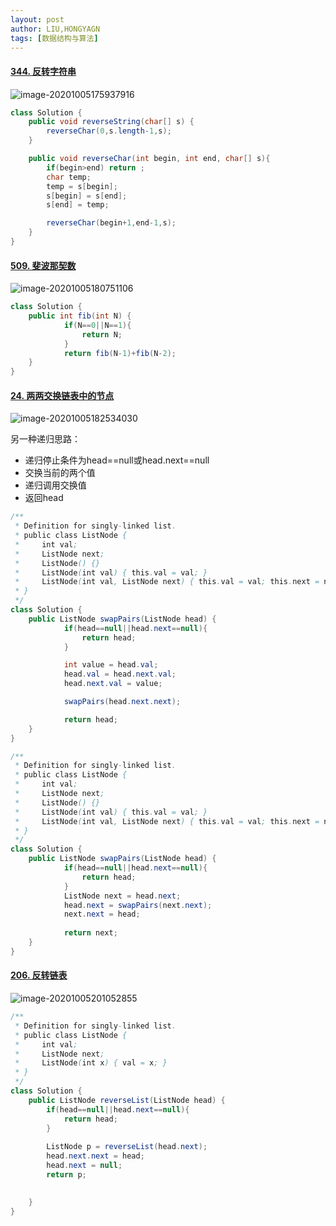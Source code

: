 ```yaml
---
layout: post
author: LIU,HONGYAGN
tags: [数据结构与算法]
---
```






#### [344. 反转字符串](https://leetcode-cn.com/problems/reverse-string/)

![image-20201005175937916](https://tva1.sinaimg.cn/large/007S8ZIlgy1gjem1oms8jj30q00o8tbc.jpg)

```java
class Solution {
    public void reverseString(char[] s) {
        reverseChar(0,s.length-1,s);
    }

    public void reverseChar(int begin, int end, char[] s){
        if(begin>end) return ;
        char temp;
        temp = s[begin];
        s[begin] = s[end];
        s[end] = temp;

        reverseChar(begin+1,end-1,s);
    }   
}
```













#### [509. 斐波那契数](https://leetcode-cn.com/problems/fibonacci-number/)

![image-20201005180751106](https://tva1.sinaimg.cn/large/007S8ZIlgy1gjema8r717j30yc0pgacs.jpg)



```java
class Solution {
    public int fib(int N) {
            if(N==0||N==1){
                return N;
            }
            return fib(N-1)+fib(N-2);
    }
}
```







#### [24. 两两交换链表中的节点](https://leetcode-cn.com/problems/swap-nodes-in-pairs/)

![image-20201005182534030](https://tva1.sinaimg.cn/large/007S8ZIlgy1gjemso7ulmj30q80fc404.jpg)





另一种递归思路：

- 递归停止条件为head==null或head.next==null
- 交换当前的两个值
- 递归调用交换值
- 返回head



```java
/**
 * Definition for singly-linked list.
 * public class ListNode {
 *     int val;
 *     ListNode next;
 *     ListNode() {}
 *     ListNode(int val) { this.val = val; }
 *     ListNode(int val, ListNode next) { this.val = val; this.next = next; }
 * }
 */
class Solution {
    public ListNode swapPairs(ListNode head) {
            if(head==null||head.next==null){
                return head;
            }

            int value = head.val;
            head.val = head.next.val;
            head.next.val = value;

            swapPairs(head.next.next);

            return head;     
    }
}
```



```java
/**
 * Definition for singly-linked list.
 * public class ListNode {
 *     int val;
 *     ListNode next;
 *     ListNode() {}
 *     ListNode(int val) { this.val = val; }
 *     ListNode(int val, ListNode next) { this.val = val; this.next = next; }
 * }
 */
class Solution {
    public ListNode swapPairs(ListNode head) {
            if(head==null||head.next==null){
                return head;
            }
            ListNode next = head.next;
            head.next = swapPairs(next.next);
            next.next = head;
        
            return next;     
    }
}
```







#### [206. 反转链表](https://leetcode-cn.com/problems/reverse-linked-list/)

![image-20201005201052855](https://tva1.sinaimg.cn/large/007S8ZIlgy1gjepu9xy24j30qe0famym.jpg)



````java
/**
 * Definition for singly-linked list.
 * public class ListNode {
 *     int val;
 *     ListNode next;
 *     ListNode(int x) { val = x; }
 * }
 */
class Solution {
    public ListNode reverseList(ListNode head) {
        if(head==null||head.next==null){
            return head;
        }      
  
        ListNode p = reverseList(head.next);
        head.next.next = head;
        head.next = null;
        return p;
        

    }
}
````





